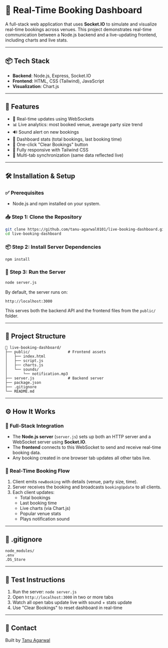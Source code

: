 # 📡 Real-Time Booking Dashboard

A full-stack web application that uses **Socket.IO** to simulate and visualize real-time bookings across venues. This project demonstrates real-time communication between a Node.js backend and a live-updating frontend, including charts and live stats.

---

## 📦 Tech Stack

- **Backend**: Node.js, Express, Socket.IO  
- **Frontend**: HTML, CSS (Tailwind), JavaScript  
- **Visualization**: Chart.js  

---

## 🚀 Features

- 📡 Real-time updates using WebSockets  
- 📊 Live analytics: most booked venue, average party size trend  
- 🔊 Sound alert on new bookings  
- 🧠 Dashboard stats (total bookings, last booking time)  
- 🧹 One-click "Clear Bookings" button  
- 🎨 Fully responsive with Tailwind CSS  
- 🔁 Multi-tab synchronization (same data reflected live)  

---

## 🛠️ Installation & Setup

### ✅ Prerequisites

- Node.js and npm installed on your system.

### 📥 Step 1: Clone the Repository

```bash
git clone https://github.com/tanu-agarwal0101/live-booking-dashboard.git
cd live-booking-dashboard
```

### 📦 Step 2: Install Server Dependencies

```bash
npm install
```

### 🚀 Step 3: Run the Server

```bash
node server.js
```

By default, the server runs on:

```
http://localhost:3000
```

This serves both the backend API and the frontend files from the `public/` folder.

---

## 📁 Project Structure

```
📁 live-booking-dashboard/
├── public/                 # Frontend assets
│   ├── index.html
│   ├── script.js
│   ├── charts.js
│   └── sounds/
│       └── notification.mp3
├── server.js               # Backend server 
├── package.json
├── .gitignore
└── README.md
```

---

## ⚙️ How It Works

### 🔁 Full-Stack Integration

- The **Node.js server** (`server.js`) sets up both an HTTP server and a WebSocket server using **Socket.IO**.
- The **frontend** connects to this WebSocket to send and receive real-time booking data.
- Any booking created in one browser tab updates all other tabs live.

### 📡 Real-Time Booking Flow

1. Client emits `newBooking` with details (venue, party size, time).
2. Server receives the booking and broadcasts `bookingUpdate` to all clients.
3. Each client updates:
   - Total bookings
   - Last booking time
   - Live charts (via Chart.js)
   - Popular venue stats
   - Plays notification sound

---


## 🧼 .gitignore

```
node_modules/
.env
.DS_Store
```

---

## 🧪 Test Instructions

1. Run the server: `node server.js`  
2. Open `http://localhost:3000` in two or more tabs  
3. Watch all open tabs update live with sound + stats update  
4. Use "Clear Bookings" to reset dashboard in real-time

---

## 📩 Contact

Built by [Tanu Agarwal](https://github.com/tanu-agarwal0101)  
